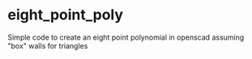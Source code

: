 eight_point_poly
================

Simple code to create an eight point polynomial in openscad assuming "box" walls for triangles 
